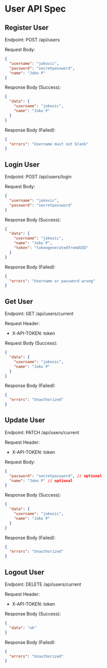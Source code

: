 # User API Spec

## Register User

Endpoint: POST /api/users

Request Body:

```json
{
  "username": "jokovic",
  "password": "secretpassword",
  "name": "Joko P"
}
```

Response Body (Success):

```json
{
  "data": {
    "username": "jokovic",
    "name": "Joko P"
  }
}
```

Response Body (Failed):

```json
{
  "errors": "Username must not blank"
}
```

## Login User

Endpoint: POST /api/users/login

Request Body:

```json
{
  "username": "jokovic",
  "password": "secretpassword"
}
```

Response Body (Success):

```json
{
  "data": {
    "username": "jokovic",
    "name": "Joko P",
    "token": "tokengeneratedfromUUID"
  }
}
```

Response Body (Failed):

```json
{
  "errors": "Username or password wrong"
}
```

## Get User

Endpoint: GET /api/users/current

Request Header:

- X-API-TOKEN: token

Request Body (Success):

```json
{
  "data": {
    "username": "jokovic",
    "name": "Joko P"
  }
}
```

Response Body (Failed):

```json
{
  "errors": "Unauthorized"
}
```

## Update User

Endpoint: PATCH /api/users/current

Request Header:

- X-API-TOKEN: token

Request Body:

```json
{
  "password": "secretpassword", // optional
  "name": "Joko P" // optional
}
```

Response Body (Success):

```json
{
  "data": {
    "username": "jokovic",
    "name": "Joko P"
  }
}
```

Response Body (Failed):

```json
{
  "errors": "Unauthorized"
}
```

## Logout User

Endpoint: DELETE /api/users/current

Request Header:

- X-API-TOKEN: token

Response Body (Success):

```json
{
  "data": "ok"
}
```

Response Body (Failed):

```json
{
  "errors": "Unauthorized"
}
```
